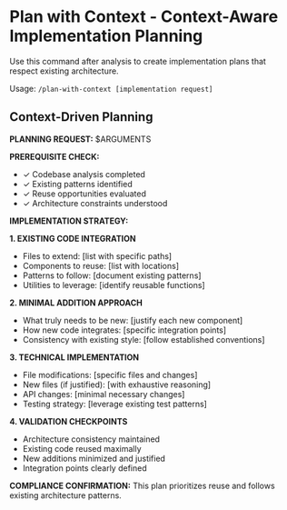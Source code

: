 # Plan with Context - Context-Aware Implementation Planning

Use this command after analysis to create implementation plans that respect existing architecture.

Usage: `/plan-with-context [implementation request]`

## Context-Driven Planning

**PLANNING REQUEST:** $ARGUMENTS

**PREREQUISITE CHECK:**

- ✓ Codebase analysis completed
- ✓ Existing patterns identified
- ✓ Reuse opportunities evaluated
- ✓ Architecture constraints understood

**IMPLEMENTATION STRATEGY:**

**1. EXISTING CODE INTEGRATION**

- Files to extend: [list with specific paths]
- Components to reuse: [list with locations]
- Patterns to follow: [document existing patterns]
- Utilities to leverage: [identify reusable functions]

**2. MINIMAL ADDITION APPROACH**

- What truly needs to be new: [justify each new component]
- How new code integrates: [specific integration points]
- Consistency with existing style: [follow established conventions]

**3. TECHNICAL IMPLEMENTATION**

- File modifications: [specific files and changes]
- New files (if justified): [with exhaustive reasoning]
- API changes: [minimal necessary changes]
- Testing strategy: [leverage existing test patterns]

**4. VALIDATION CHECKPOINTS**

- Architecture consistency maintained
- Existing code reused maximally
- New additions minimized and justified
- Integration points clearly defined

**COMPLIANCE CONFIRMATION:** This plan prioritizes reuse and follows existing architecture patterns.
